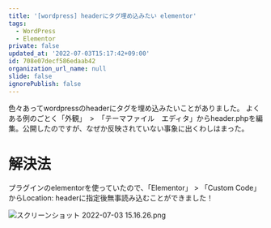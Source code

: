 ```yaml
---
title: '[wordpress] headerにタグ埋め込みたい elementor'
tags:
  - WordPress
  - Elementor
private: false
updated_at: '2022-07-03T15:17:42+09:00'
id: 708e07decf586edaab42
organization_url_name: null
slide: false
ignorePublish: false
---
```

色々あってwordpressのheaderにタグを埋め込みたいことがありました。
よくある例のごとく「外観」　>　「テーマファイル　エディタ」からheader.phpを編集。公開したのですが、なぜか反映されていない事象に出くわしはまった。

# 解決法
プラグインのelementorを使っていたので、「Elementor」 > 「Custom Code」からLocation: headerに指定後無事読み込むことができました！

![スクリーンショット 2022-07-03 15.16.26.png](https://qiita-image-store.s3.ap-northeast-1.amazonaws.com/0/787586/e7bf0ae1-88b0-17e0-7f4b-0a6f90fef162.png)
